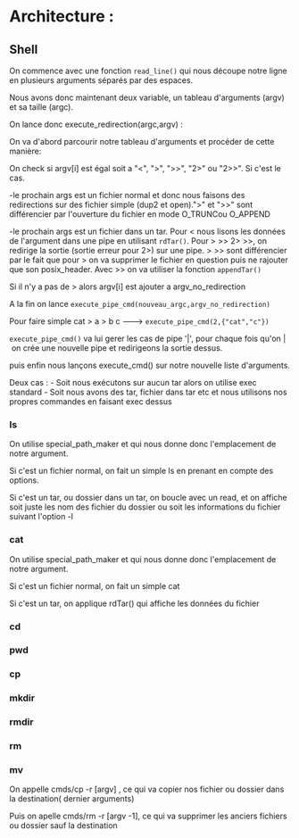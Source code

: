 # Architecture :


## Shell
On commence avec une fonction `read_line()` qui nous découpe notre ligne en plusieurs arguments séparés par des espaces.

Nous avons donc maintenant deux variable, un tableau d'arguments (argv) et sa taille (argc).

On lance donc execute_redirection(argc,argv) :

On va d'abord parcourir notre tableau d'arguments et procéder de cette manière:

On check si argv[i] est égal soit a "<", ">", ">>", "2>" ou "2>>".
Si c'est le cas.

 -le prochain args est un fichier normal et donc nous faisons des redirections sur des fichier simple (dup2 et open).">" et ">>" sont différencier par l'ouverture du fichier en mode O_TRUNCou O_APPEND

 -le prochain args est un fichier dans un tar. Pour < nous lisons les données de l'argument dans une pipe en utilisant `rdTar()`.
   Pour > >> 2> >>, on redirige la sortie (sortie erreur pour 2>) sur une pipe. > >> sont différencier par le fait que pour > on va supprimer le fichier en question puis ne rajouter que son posix_header. Avec >> on va utiliser la fonction `appendTar()`

   Si il n'y a pas de > alors argv[i] est ajouter a argv_no_redirection


   A la fin on lance `execute_pipe_cmd(nouveau_argc,argv_no_redirection)`


   Pour faire simple cat > a > b c ---> `execute_pipe_cmd(2,{"cat","c"})`

  `execute_pipe_cmd()` va lui gerer les cas de pipe '|', pour chaque fois qu'on | on crée une nouvelle pipe et redirigeons la sortie dessus.


   puis enfin nous lançons execute_cmd() sur notre nouvelle liste d'arguments.

   Deux cas :
    - Soit nous exécutons sur aucun tar alors on utilise exec standard
    - Soit nous avons des tar, fichier dans tar etc et nous utilisons nos propres commandes en faisant exec dessus


### ls

  On utilise special_path_maker et qui nous donne donc l'emplacement de notre argument.

  Si c'est un fichier normal, on fait un simple ls en prenant en compte des options.

  Si c'est un tar, ou dossier dans un tar, on boucle avec un read, et on affiche soit juste les nom des fichier du dossier ou soit les informations du fichier suivant l'option -l

### cat
  On utilise special_path_maker et qui nous donne donc l'emplacement de notre argument.

  Si c'est un fichier normal, on fait un simple cat

  Si c'est un tar, on applique rdTar() qui affiche les données du fichier

### cd

### pwd

### cp

### mkdir

### rmdir

### rm

### mv

  On appelle cmds/cp -r [argv] , ce qui va copier nos fichier ou dossier dans la destination( dernier arguments)

  Puis on apelle cmds/rm -r [argv -1], ce qui va supprimer les anciers fichiers ou dossier sauf la destination
